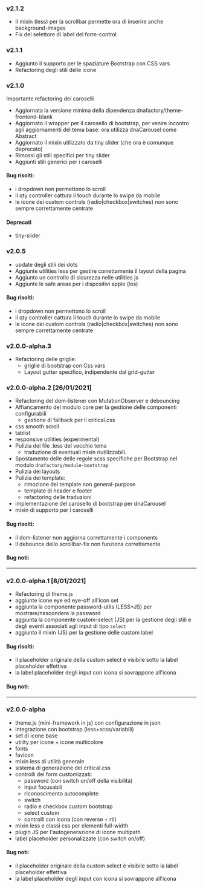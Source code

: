 ### v2.1.2
- Il mixin (less) per la scrollbar permette ora di inserire anche background-images
- Fix del selettore di label del form-control

### v2.1.1
- Aggiunto il supporto per le spaziature Bootstrap con CSS vars
- Refactoring degli stili delle icone

### v2.1.0
Importante refactoring dei caroselli
- Aggiornata la versione minima della dipendenza dnafactory/theme-frontend-blank
- Aggiornato il wrapper per il carosello di bootstrap, per venire incontro agli aggiornamenti del tema base: ora utilizza dnaCarousel come Abstract
- Aggiornato il mixin utilizzato da tiny slider (che ora è comunque deprecato)
- Rimossi gli stili specifici per tiny slider
- Aggiunti stili generici per i caroselli

#### Bug risolti:
- i dropdown non permettono lo scroll
- il qty controller cattura il touch durante lo swipe da mobile
- le icone dei custom controls (radio|checkbox|switches) non sono sempre correttamente centrate

#### Deprecati
- tiny-slider

### v2.0.5
- update degli stili dei dots
- Aggiunte utilities less per gestire correttamente il layout della pagina
- Aggiunto un controllo di sicurezza nelle utilities js
- Aggiunte le safe areas per i dispositivi apple (ios)

#### Bug risolti:
- i dropdown non permettono lo scroll
- il qty controller cattura il touch durante lo swipe da mobile
- le icone dei custom controls (radio|checkbox|switches) non sono sempre correttamente centrate

### v2.0.0-alpha.3
- Refactoring delle griglie:
  + griglie di bootstrap con Css vars
  + Layout gutter specifico, indipendente dal grid-gutter

### v2.0.0-alpha.2 [26/01/2021]
- Refactoring del dom-listener con MutationObserver e debouncing
- Affiancamento del modulo core per la gestione delle componenti configurabili
  + gestione di fallback per il critical.css
- css smooth scroll
- tablist
- responsive utilities (experimental)
- Pulizia dei file .less del vecchio tema
  + traduzione di eventuali mixin riutilizzabili.
- Spostamento delle delle regole scss specifiche per Bootstrap nel modulo `dnafactory/module-bootstrap`
- Pulizia dei layouts
- Pulizia dei template:
  + rimozione dei template non general-purpose
  + template di header e footer
  + refactoring delle traduzioni
- implementazione del carosello di bootstrap per dnaCarousel
- mixin di supporto per i caroselli

#### Bug risolti:
- il dom-listener non aggiorna correttamente i components
- il debounce dello scrollbar-fix non funziona correttamente

#### Bug noti:

---


### v2.0.0-alpha.1 [8/01/2021]
- Refactoring di theme.js
- aggiunte icone eye ed eye-off all'icon set
- aggiunta la componente password-utils (LESS+JS) per mostrare/nascondere la password
- aggiunta la componente custom-select (JS) per la gestione degli stili e degli eventi associati agli input di tipo `select`
- aggiunto il mixin (JS) per la gestione delle custom label

#### Bug risolti:
- il placeholder originale della custom select è visibile sotto la label placeholder effettiva
- la label placeholder degli input con icona si sovrappone all'icona

#### Bug noti:

---

### v2.0.0-alpha
- theme.js (mini-framework in js) con configurazione in json
- integrazione con bootstrap (less+scss/variabili)
- set di icone base
- utility per icone + icone multicolore
- fonts
- favicon
- mixin less di utilità generale
- sistema di generazione del critical.css
- controlli dei form customizzati:
    + password (con switch on/off della visibilità)
    + input focusabili
    + riconoscimento autocomplete
    + switch
    + radio e checkbox custom bootstrap
    + select custom
    + controlli con icona (con reverse + rtl)
- mixin less e classi css per elementi full-width
- plugin JS per l'autogenerazione di icone multipath
- label placeholder personalizzate (con switch on/off)

#### Bug noti:
- il placeholder originale della custom select è visibile sotto la label placeholder effettiva
- la label placeholder degli input con icona si sovrappone all'icona
